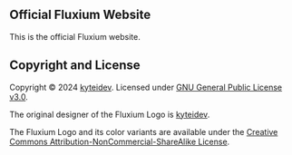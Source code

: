 ## Official Fluxium Website

This is the official Fluxium website.

## Copyright and License

Copyright © 2024 [kyteidev](https://github.com/kyteidev/). Licensed under [GNU General Public License v3.0](https://github.com/kyteidev/FluxEditor/blob/dev/LICENSE).

The original designer of the Fluxium Logo is [kyteidev](https://github.com/kyteidev/).

The Fluxium Logo and its color variants are available under the [Creative Commons Attribution-NonCommercial-ShareAlike License](https://creativecommons.org/licenses/by-nc-sa/4.0/).
